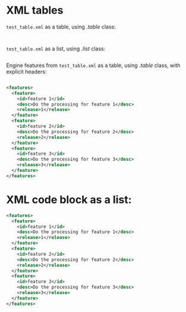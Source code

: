 # XML tables

`test_table.xml` as a table, using *.table* class:

~~~~~ {.xml .table include="test_table.xml" caption="XML Test Table (root=frontend)" widths="[0.3, 0.6, 0.1]" columns='["id", "DESC", "release"]' root="frontend"}
~~~~~

~~~~~ {.xml .table include="test_table.xml" caption="XML Test Table (root=deeper)" widths="[0.3, 0.6, 0.1]" columns='["id", "desc", "release"]' root="deeper"}
~~~~~


`test_table.xml` as a list, using *.list* class:

~~~~~ {.xml .list include="test_table.xml"  columns='["id", "desc", "release"]' root="frontend"}
~~~~~

Engine features from `test_table.xml` as a table, using *.table* class,
with explicit headers:

~~~~~ {.xml .table include="test_table.xml" columns='["id", "desc", "release"]' widths="[0.3, 0.6, 0.1]" align='["c", "l", "r"]' headers='["Feature", "Description", "Rel"]' root="engine"}
~~~~~

~~~~~ {.xml .table  caption="XML Test Table (immediate)" widths="[0.3, 0.6, 0.1]" columns='["id", "description", "release"]' root="features" child="feature"}
<features>
  <feature>
    <id>feature 1</id>
    <desc>Do the processing for feature 1</desc>
    <release>1</release>
  </feature>
  <feature>
    <id>feature 2</id>
    <desc>Do the processing for feature 2</desc>
    <release>2</release>
  </feature>
  <feature>
    <id>feature 3</id>
    <desc>Do the processing for feature 3</desc>
    <release>3</release>
  </feature>
</features>
~~~~~

# XML code block as a list:

~~~~~ {.xml .list  columns='["id", "desc", "release"]' root="features"}
<features>
  <feature>
    <id>feature 1</id>
    <desc>Do the processing for feature 1</desc>
    <release>1</release>
  </feature>
  <feature>
    <id>feature 2</id>
    <desc>Do the processing for feature 2</desc>
    <release>2</release>
  </feature>
  <feature>
    <id>feature 3</id>
    <desc>Do the processing for feature 3</desc>
    <release>3</release>
  </feature>
</features>
~~~~~
